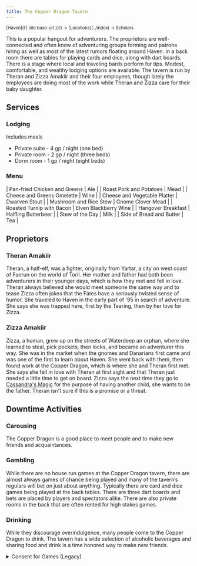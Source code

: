 ```yaml
---
title: The Copper Dragon Tavern
---
```


<span style="font-size:smaller;">
  [Haven]({{ site.base-url }}/) -> [Locations](../index) -> Scholars
</span>

This is a popular hangout for adventurers.  The proprietors are well-connected and often know of adventuring groups forming and patrons hiring as well as most of the latest rumors floating around Haven.  In a back room there are tables for playing cards and dice, along with dart boards.  There is a stage where local and traveling bards perform for tips.  Modest, comfortable, and wealthy lodging options are available.  The tavern is run by Theran and Zizza Amakiir and their four employees, though lately the employees are doing most of the work while Theran and Zizza care for their baby daughter.

## Services

### Lodging

Includes meals

* Private suite - 4 gp / night (one bed)
* Private room - 2 gp / night (three beds)
* Dorm room - 1 gp / night (eight beds)

### Menu

| Pan-fried Chicken and Greens | Ale |
| Roast Pork and Potatoes | Mead |
| Cheese and Greens Omelette | Wine |
| Cheese and Vegetable Platter | Dwarven Stout |
| Mushroom and Rice Stew | Gnome Clover Mead |
| Roasted Turnip with Bacon | Elven Blackberry Wine |
| Hangover Breakfast | Halfling Butterbeer |
| Stew of the Day | Milk |
| Side of Bread and Butter | Tea |

## Proprietors

### Theran Amakiir

Theran, a half-elf, was a fighter, originally from Yartar, a city on west coast of Faerun on the world of Toril.  Her mother and father had both been adventurers in their younger days, which is how they met and fell in love.  Theran always believed she would meet someone the same way and to tease Zizza often jokes that the Fates have a seriously twisted sense of humor.  She traveled to Haven in the early part of '95 in search of adventure.  She says she was trapped here, first by the Tearing, then by her love for Zizza.

### Zizza Amakiir

Zizza, a human, grew up on the streets of Waterdeep an orphan, where she learned to steal, pick pockets, then locks, and became an adventurer this way.  She was in the market when the gnomes and Danarians first came and was one of the first to learn about Haven.  She went back with them, then found work at the Copper Dragon, which is where she and Theran first met.  She says she fell in love with Theran at first sight and that Theran just needed a little time to get on board.  Zizza says the next time they go to [Cassandra's Magic](./cassandras_magic) for the purpose of having another child, she wants to be the father.  Theran isn't sure if this is a promise or a threat.

## Downtime Activities

### Carousing

The Copper Dragon is a good place to meet people and to make new friends and acquaintances.

### Gambling

While there are no house run games at the Copper Dragon tavern, there are almost always games of chance being played and many of the tavern’s regulars will bet on just about anything.  Typically there are card and dice games being played at the back tables.  There are three dart boards and bets are placed by players and spectators alike.  There are also private rooms in the back that are often rented for high stakes games.

### Drinking

While they discourage overindulgence, many people come to the Copper Dragon to drink.  The tavern has a wide selection of alcoholic beverages and sharing food and drink is a time honored way to make new friends.

<details>
<summary>Consent for Games (Legacy)</summary>

## Consent for Games

(**x** indicates an item that PCs might encounter in this location)

### Real Life Issues Used as Fantasy

| [x] Genocide | [&nbsp; ] Sexual Assault | [&nbsp; ] Police Oppression |
| [&nbsp; ] Racism | [&nbsp; ] Religious Intolerance | [&nbsp; ] Homelessness |
| [x] Sexism | [x] Pregnancy and Abortion | [x] Natural Disasters |
| [x] Homophobia | [x]Government Corruption | |

### Romance

|                                      | References | Romantic Gestures | PDAs* |
| ---                                  | :-:        | :-:               | :-:   |
| Opposite (or very different) Genders | [x]        | [x]               | [x]   |
| Same (or very similar) Genders       | [x]        | [x]               | [x]   |
| Humanoid and Sentient Non-Humanoid   | [x]        | [x]               | [x]   |
                                              
\* - Public Displays of Affection

### Other Activities

| [x] Gambling | [x] Drinking Alcohol | [&nbsp; ] Use of Illicit Drugs | [x] Casual Sex |

### Triggers

| [&nbsp; ] Insects | [&nbsp; ] Harm to Children | [&nbsp; ] Cancer/Disease | [&nbsp; ] Filth  |
| [&nbsp; ] Blood   | [&nbsp; ] Harm to Animals  | [&nbsp; ] Terrorism      | [&nbsp; ] Famine |
| [&nbsp; ] Gore    | [&nbsp; ] Torture          | [&nbsp; ] Cannibalism    |                  |

</details>
